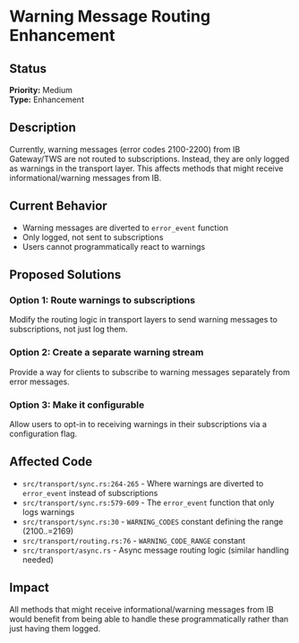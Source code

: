 # Warning Message Routing Enhancement

## Status
**Priority:** Medium  
**Type:** Enhancement

## Description
Currently, warning messages (error codes 2100-2200) from IB Gateway/TWS are not routed to subscriptions. Instead, they are only logged as warnings in the transport layer. This affects methods that might receive informational/warning messages from IB.

## Current Behavior
- Warning messages are diverted to `error_event` function
- Only logged, not sent to subscriptions
- Users cannot programmatically react to warnings

## Proposed Solutions

### Option 1: Route warnings to subscriptions
Modify the routing logic in transport layers to send warning messages to subscriptions, not just log them.

### Option 2: Create a separate warning stream
Provide a way for clients to subscribe to warning messages separately from error messages.

### Option 3: Make it configurable
Allow users to opt-in to receiving warnings in their subscriptions via a configuration flag.

## Affected Code
- `src/transport/sync.rs:264-265` - Where warnings are diverted to `error_event` instead of subscriptions
- `src/transport/sync.rs:579-609` - The `error_event` function that only logs warnings
- `src/transport/sync.rs:30` - `WARNING_CODES` constant defining the range (2100..=2169)
- `src/transport/routing.rs:76` - `WARNING_CODE_RANGE` constant
- `src/transport/async.rs` - Async message routing logic (similar handling needed)

## Impact
All methods that might receive informational/warning messages from IB would benefit from being able to handle these programmatically rather than just having them logged.